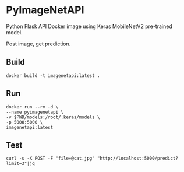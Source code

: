 # PyImageNetAPI

Python Flask API Docker image using Keras MobileNetV2 pre-trained model.

Post image, get prediction.

## Build
```
docker build -t imagenetapi:latest .
```

## Run
```
docker run --rm -d \
--name pyimagenetapi \
-v $PWD/models:/root/.keras/models \
-p 5000:5000 \
imagenetapi:latest
```

## Test
```
curl -s -X POST -F "file=@cat.jpg" "http://localhost:5000/predict?limit=3"|jq
```